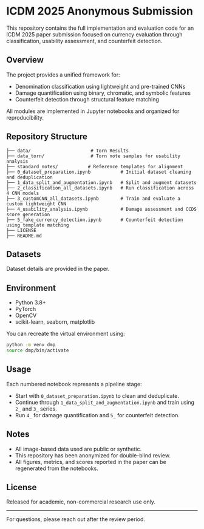 # ICDM 2025 Anonymous Submission

This repository contains the full implementation and evaluation code for an ICDM 2025 paper submission focused on currency evaluation through classification, usability assessment, and counterfeit detection.

## Overview

The project provides a unified framework for:

* Denomination classification using lightweight and pre-trained CNNs
* Damage quantification using binary, chromatic, and symbolic features
* Counterfeit detection through structural feature matching

All modules are implemented in Jupyter notebooks and organized for reproducibility.

## Repository Structure

```
├── data/                      # Torn Results
├── data_torn/                 # Torn note samples for usability analysis
├── standard_notes/           # Reference templates for alignment
├── 0_dataset_preparation.ipynb           # Initial dataset cleaning and deduplication
├── 1_data_split_and_augmentation.ipynb   # Split and augment datasets
├── 2_classification_all_datasets.ipynb   # Run classification across 4 CNN models
├── 3_customCNN_all_datasets.ipynb        # Train and evaluate a custom lightweight CNN
├── 4_usability_analysis.ipynb            # Damage assessment and CCDS score generation
├── 5_fake_currency_detection.ipynb       # Counterfeit detection using template matching
├── LICENSE
├── README.md
```

## Datasets
Dataset details are provided in the paper.

## Environment

* Python 3.8+
* PyTorch
* OpenCV
* scikit-learn, seaborn, matplotlib

You can recreate the virtual environment using:

```bash
python -m venv dmp
source dmp/bin/activate
```

## Usage

Each numbered notebook represents a pipeline stage:

* Start with `0_dataset_preparation.ipynb` to clean and deduplicate.
* Continue through `1_data_split_and_augmentation.ipynb` and train using `2_` and `3_` series.
* Run `4_` for damage quantification and `5_` for counterfeit detection.

## Notes

* All image-based data used are public or synthetic.
* This repository has been anonymized for double-blind review.
* All figures, metrics, and scores reported in the paper can be regenerated from the notebooks.

## License

Released for academic, non-commercial research use only.

---

For questions, please reach out after the review period.
